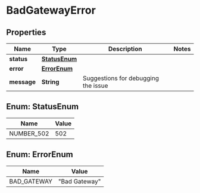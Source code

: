 

# BadGatewayError


## Properties

| Name | Type | Description | Notes |
|------------ | ------------- | ------------- | -------------|
|**status** | [**StatusEnum**](#StatusEnum) |  |  |
|**error** | [**ErrorEnum**](#ErrorEnum) |  |  |
|**message** | **String** | Suggestions for debugging the issue |  |



## Enum: StatusEnum

| Name | Value |
|---- | -----|
| NUMBER_502 | 502 |



## Enum: ErrorEnum

| Name | Value |
|---- | -----|
| BAD_GATEWAY | &quot;Bad Gateway&quot; |



